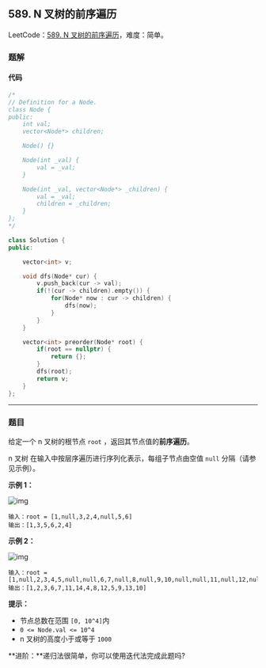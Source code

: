 ## 589. N 叉树的前序遍历

LeetCode：[589. N 叉树的前序遍历](https://leetcode.cn/problems/n-ary-tree-preorder-traversal/)，难度：简单。

### 题解

#### 代码

```c++
/*
// Definition for a Node.
class Node {
public:
    int val;
    vector<Node*> children;

    Node() {}

    Node(int _val) {
        val = _val;
    }

    Node(int _val, vector<Node*> _children) {
        val = _val;
        children = _children;
    }
};
*/

class Solution {
public:

    vector<int> v;

    void dfs(Node* cur) {
        v.push_back(cur -> val);
        if(!(cur -> children).empty()) {
            for(Node* now : cur -> children) {
                dfs(now);
            }
        }
    }

    vector<int> preorder(Node* root) {
        if(root == nullptr) {
            return {};
        }
        dfs(root);
        return v;
    }
};
```



---



### 题目

给定一个 n 叉树的根节点 `root` ，返回其节点值的**前序遍历**。

n 叉树 在输入中按层序遍历进行序列化表示，每组子节点由空值 `null` 分隔（请参见示例）。


**示例 1：**

![img](https://gitee.com/xwl66/leetcode/raw/master/image/589-narytreeexample.png)

```
输入：root = [1,null,3,2,4,null,5,6]
输出：[1,3,5,6,2,4]
```

**示例 2：**

![img](https://gitee.com/xwl66/leetcode/raw/master/image/589-sample_4_964.png)

```
输入：root = [1,null,2,3,4,5,null,null,6,7,null,8,null,9,10,null,null,11,null,12,null,13,null,null,14]
输出：[1,2,3,6,7,11,14,4,8,12,5,9,13,10]
```

 

**提示：**

- 节点总数在范围 `[0, 10^4]`内
- `0 <= Node.val <= 10^4`
- n 叉树的高度小于或等于 `1000`

 

**进阶：**递归法很简单，你可以使用迭代法完成此题吗?


